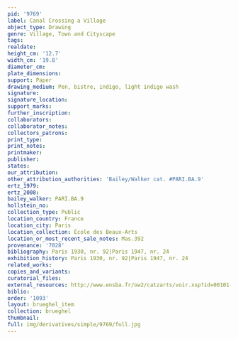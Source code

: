 ```yaml
---
pid: '9769'
label: Canal Crossing a Village
object_type: Drawing
genre: Village, Town and Cityscape
tags: 
realdate: 
height_cm: '12.7'
width_cm: '19.8'
diameter_cm: 
plate_dimensions: 
support: Paper
drawing_medium: Pen, bistre, indigo, light indigo wash
signature: 
signature_location: 
support_marks: 
further_inscription: 
collaborators: 
collaborator_notes: 
collectors_patrons: 
print_type: 
print_notes: 
printmaker: 
publisher: 
states: 
our_attribution: 
other_attribution_authorities: 'Bailey/Walker cat. #PARI.BA.9'
ertz_1979: 
ertz_2008: 
bailey_walker: PARI.BA.9
hollstein_no: 
collection_type: Public
location_country: France
location_city: Paris
location_collection: École des Beaux-Arts
location_or_most_recent_sale_notes: Mas.392
provenance: '7028'
bibliography: Paris 1930, nr. 92|Paris 1947, nr. 24
exhibition_history: Paris 1930, nr. 92|Paris 1947, nr. 24
related_works: 
copies_and_variants: 
curatorial_files: 
external_resources: http://www.ensba.fr/ow2/catzarts/voir.xsp?id=00101-23835&qid=sdx_q3&n=8&sf=&e=
biblio: 
order: '1093'
layout: brueghel_item
collection: brueghel
thumbnail: 
full: img/derivatives/simple/9769/full.jpg
---
```

